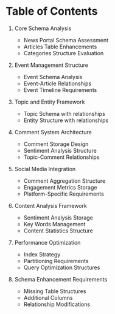 
# Table of Contents

1. Core Schema Analysis
   - News Portal Schema Assessment
   - Articles Table Enhancements
   - Categories Structure Evaluation

2. Event Management Structure
   - Event Schema Analysis
   - Event-Article Relationships
   - Event Timeline Requirements

3. Topic and Entity Framework
   - Topic Schema with relationships
   - Entity Structure with relationships

4. Comment System Architecture
   - Comment Storage Design
   - Sentiment Analysis Structure
   - Topic-Comment Relationships

5. Social Media Integration
   - Comment Aggregation Structure
   - Engagement Metrics Storage
   - Platform-Specific Requirements

6. Content Analysis Framework
   - Sentiment Analysis Storage
   - Key Words Management
   - Content Statistics Structure

7. Performance Optimization
   - Index Strategy
   - Partitioning Requirements
   - Query Optimization Structures

8. Schema Enhancement Requirements
   - Missing Table Structures
   - Additional Columns
   - Relationship Modifications
